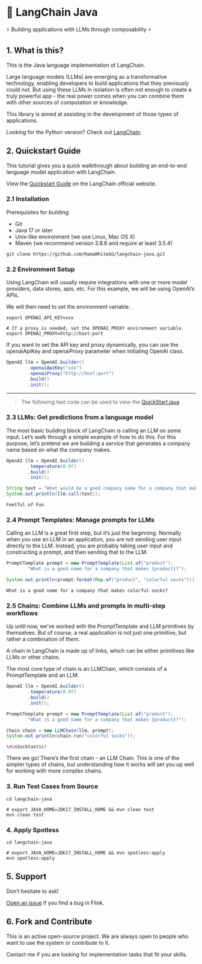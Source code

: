 # 🦜️ LangChain Java

⚡ Building applications with LLMs through composability ⚡
 
## 1. What is this?
 
This is the Java language implementation of LangChain.

Large language models (LLMs) are emerging as a transformative technology, enabling developers to build applications that they previously could not. But using these LLMs in isolation is often not enough to create a truly powerful app - the real power comes when you can combine them with other sources of computation or knowledge.

This library is aimed at assisting in the development of those types of applications.

Looking for the Python version? Check out [LangChain](https://github.com/hwchase17/langchain).

## 2. Quickstart Guide
This tutorial gives you a quick walkthrough about building an end-to-end language model application with LangChain.

View the [Quickstart Guide](https://python.langchain.com/en/latest/getting_started/getting_started.html#) on the LangChain official website.

### 2.1 Installation 
Prerequisites for building:
* Git
* Java 17 or later
* Unix-like environment (we use Linux, Mac OS X)
* Maven (we recommend version 3.8.6 and require at least 3.5.4)

```
git clone https://github.com/HamaWhiteGG/langchain-java.git
```

### 2.2 Environment Setup
Using LangChain will usually require integrations with one or more model providers, data stores, apis, etc. 
For this example, we will be using OpenAI’s APIs.

We will then need to set the environment variable.
```shell
export OPENAI_API_KEY=xxx

# If a proxy is needed, set the OPENAI_PROXY environment variable.
export OPENAI_PROXY=http://host:port
```

If you want to set the API key and proxy dynamically, you can use the openaiApiKey and openaiProxy parameter when initiating OpenAI class.
```java
OpenAI llm = OpenAI.builder()
        .openaiApiKey("xxx")
        .openaiProxy("http://host:port")
        .build()
        .init();
```

---
> The following test code can be used to view the [QuickStart.java](langchain-core/src/test/java/com/hw/langchain/QuickStart.java)

### 2.3 LLMs: Get predictions from a language model
The most basic building block of LangChain is calling an LLM on some input. Let’s walk through a simple example of how to do this. For this purpose, let’s pretend we are building a service that generates a company name based on what the company makes.
```java
OpenAI llm = OpenAI.builder()
        .temperature(0.9f)
        .build()
        .init();

String text = "What would be a good company name for a company that makes colorful socks?";
System.out.println(llm.call(text));
```
```shell
Feetful of Fun
```

### 2.4 Prompt Templates: Manage prompts for LLMs
Calling an LLM is a great first step, but it’s just the beginning. Normally when you use an LLM in an application, you are not sending user input directly to the LLM. Instead, you are probably taking user input and constructing a prompt, and then sending that to the LLM.
```java
PromptTemplate prompt = new PromptTemplate(List.of("product"),
        "What is a good name for a company that makes {product}?");

System.out.println(prompt.format(Map.of("product", "colorful socks")));
```
```shell
What is a good name for a company that makes colorful socks?
```

### 2.5 Chains: Combine LLMs and prompts in multi-step workflows
Up until now, we’ve worked with the PromptTemplate and LLM primitives by themselves. But of course, a real application is not just one primitive, but rather a combination of them.

A chain in LangChain is made up of links, which can be either primitives like LLMs or other chains.

The most core type of chain is an LLMChain, which consists of a PromptTemplate and an LLM.
```java
OpenAI llm = OpenAI.builder()
        .temperature(0.9f)
        .build()
        .init();

PromptTemplate prompt = new PromptTemplate(List.of("product"),
        "What is a good name for a company that makes {product}?");

Chain chain = new LLMChain(llm, prompt);
System.out.println(chain.run("colorful socks"));
```
```shell
\n\nSocktastic!
```
There we go! There’s the first chain - an LLM Chain. This is one of the simpler types of chains, but understanding how it works will set you up well for working with more complex chains.
 
### 3. Run Test Cases from Source
```
cd langchain-java

# export JAVA_HOME=JDK17_INSTALL_HOME && mvn clean test
mvn clean test
```

### 4. Apply Spotless
```
cd langchain-java

# export JAVA_HOME=JDK17_INSTALL_HOME && mvn spotless:apply
mvn spotless:apply
```

## 5. Support
Don’t hesitate to ask!

[Open an issue](https://github.com/HamaWhiteGG/langchain-java/issues) if you find a bug in Flink.

## 6. Fork and Contribute
This is an active open-source project. We are always open to people who want to use the system or contribute to it.

Contact me if you are looking for implementation tasks that fit your skills.


